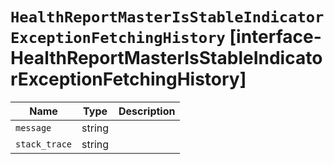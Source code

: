 # `HealthReportMasterIsStableIndicatorExceptionFetchingHistory` [interface-HealthReportMasterIsStableIndicatorExceptionFetchingHistory]

| Name | Type | Description |
| - | - | - |
| `message` | string | &nbsp; |
| `stack_trace` | string | &nbsp; |
